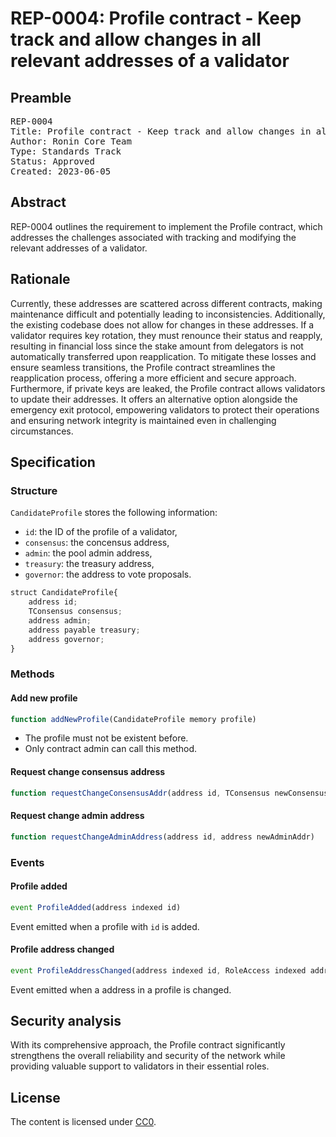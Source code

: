 # REP-0004: Profile contract - Keep track and allow changes in all relevant addresses of a validator

## Preamble

<pre>
REP-0004
Title: Profile contract - Keep track and allow changes in all relevant addresses of a validator
Author: Ronin Core Team
Type: Standards Track
Status: Approved
Created: 2023-06-05
</pre>


## Abstract

REP-0004 outlines the requirement to implement the Profile contract, which addresses the challenges associated with tracking and modifying the relevant addresses of a validator. 


## Rationale

Currently, these addresses are scattered across different contracts, making maintenance difficult and potentially leading to inconsistencies. Additionally, the existing codebase does not allow for changes in these addresses. If a validator requires key rotation, they must renounce their status and reapply, resulting in financial loss since the stake amount from delegators is not automatically transferred upon reapplication. 
To mitigate these losses and ensure seamless transitions, the Profile contract streamlines the reapplication process, offering a more efficient and secure approach.
Furthermore, if private keys are leaked, the Profile contract allows validators to update their addresses. It offers an alternative option alongside the emergency exit protocol, empowering validators to protect their operations and ensuring network integrity is maintained even in challenging circumstances.

## Specification


### Structure

`CandidateProfile` stores the following information:
- `id`: the ID of the profile of a validator,
- `consensus`: the concensus address,
- `admin`: the pool admin address,
- `treasury`: the treasury address,
- `governor`: the address to vote proposals.

``` js
struct CandidateProfile{
    address id;
    TConsensus consensus;
    address admin;
    address payable treasury;
    address governor;
}
```

### Methods

#### Add new profile

``` js
function addNewProfile(CandidateProfile memory profile) 
```

- The profile must not be existent before.
- Only contract admin can call this method.


#### Request change consensus address

``` js
function requestChangeConsensusAddr(address id, TConsensus newConsensusAddr)
```

#### Request change admin address

``` js
function requestChangeAdminAddress(address id, address newAdminAddr)
```


### Events

#### Profile added
```js
event ProfileAdded(address indexed id)
```

Event emitted when a profile with `id` is added.

#### Profile address changed

```js
event ProfileAddressChanged(address indexed id, RoleAccess indexed addressType)
```

Event emitted when a address in a profile is changed.

## Security analysis

With its comprehensive approach, the Profile contract significantly strengthens the overall reliability and security of the network while providing valuable support to validators in their essential roles.

## License

The content is licensed under [CC0](https://creativecommons.org/publicdomain/zero/1.0/).